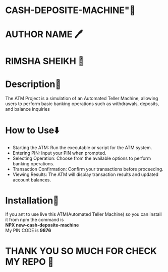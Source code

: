 <h1>CASH-DEPOSITE-MACHINE"🏧</h1>
<h1>AUTHOR NAME 🖊️</h1>
<h1>RIMSHA SHEIKH 🖤</h1>
<h1>Description📍</h1>
<p>The ATM Project is a simulation of an Automated Teller Machine, allowing users to perform basic banking operations such as withdrawals, deposits, and balance inquiries</p>

<h1>How to Use⬇️</h1>
<ul>
 <li> Starting the ATM: Run the executable or script for the ATM system.</li>
<li>Entering PIN: Input your PIN when prompted.</li>
<li>Selecting Operation: Choose from the available options to perform banking operations.</li>
<li>Transaction Confirmation: Confirm your transactions before proceeding.</li>
<li>Viewing Results: The ATM will display transaction results and updated account balances.</li>
</ul>
<h1>Installation🎯</h1>
<p>If you ant to use live this ATM(Automated Teller Machine) so you can install it from npm the command is </br>
<b>NPX new-cash-deposite-machine</b> </br>
My PIN CODE is <b>9876</b></p>

<h1>THANK YOU SO MUCH FOR CHECK MY REPO 💙</h1>





